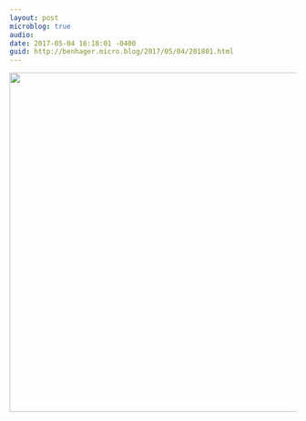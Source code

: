 ```yaml
---
layout: post
microblog: true
audio: 
date: 2017-05-04 16:18:01 -0400
guid: http://benhager.micro.blog/2017/05/04/201801.html
---
```



<img src="http://hager.blog/uploads/2017/6c3cfea11d.jpg" width="600" height="597" />
